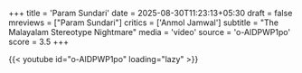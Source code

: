 +++
title = 'Param Sundari'
date = 2025-08-30T11:23:13+05:30
draft = false
mreviews = ["Param Sundari"]
critics = ['Anmol Jamwal']
subtitle = "The Malayalam Stereotype Nightmare"
media = 'video'
source = 'o-AlDPWP1po'
score = 3.5
+++

{{< youtube id="o-AlDPWP1po" loading="lazy" >}}

